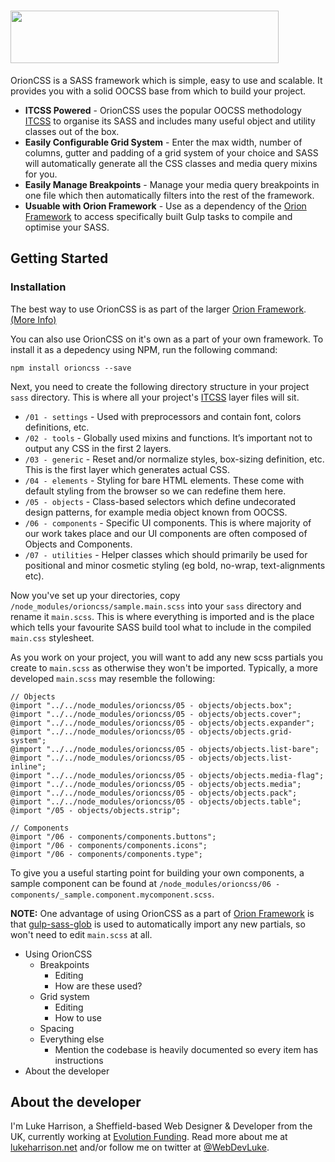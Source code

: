 <h1>
	 <img height="84" width="429" src="https://cdn.rawgit.com/WebDevLuke/OrionCSS/master/misc/orion-logo.svg">
</h1>

OrionCSS is a SASS framework which is simple, easy to use and scalable. It provides you with a solid OOCSS base from which to build your project.

- **ITCSS Powered** - OrionCSS uses the popular OOCSS methodology [ITCSS](https://www.xfive.co/blog/itcss-scalable-maintainable-css-architecture) to organise its SASS and includes many useful object and utility classes out of the box. 
- **Easily Configurable Grid System** - Enter the max width, number of columns, gutter and padding of a grid system of your choice and SASS will automatically generate all the CSS classes and media query mixins for you.
- **Easily Manage Breakpoints** - Manage your media query breakpoints in one file which then automatically filters into the rest of the framework.
- **Usuable with Orion Framework** - Use as a dependency of the [Orion Framework](https://github.com/WebDevLuke/Orion-Framework) to access specifically built Gulp tasks to compile and optimise your SASS.

## Getting Started

### Installation
The best way to use OrionCSS is as part of the larger [Orion Framework](https://github.com/WebDevLuke/Orion-Framework). [(More Info)](https://github.com/WebDevLuke/Orion-Framework)

You can also use OrionCSS on it's own as a part of your own framework. To install it as a depedency using NPM, run the following command:

```
npm install orioncss --save
```

Next, you need to create the following directory structure in your project `sass` directory. This is where all your project's [ITCSS](https://www.xfive.co/blog/itcss-scalable-maintainable-css-architecture) layer files will sit.

- `/01 - settings` - Used with preprocessors and contain font, colors definitions, etc.
- `/02 - tools` - Globally used mixins and functions. It’s important not to output any CSS in the first 2 layers.
- `/03 - generic` - Reset and/or normalize styles, box-sizing definition, etc. This is the first layer which generates actual CSS.
- `/04 - elements` - Styling for bare HTML elements. These come with default styling from the browser so we can redefine them here.
- `/05 - objects` - Class-based selectors which define undecorated design patterns, for example media object known from OOCSS.
- `/06 - components` - Specific UI components. This is where majority of our work takes place and our UI components are often composed of Objects and Components.
- `/07 - utilities` - Helper classes which should primarily be used for positional and minor cosmetic styling (eg bold, no-wrap, text-alignments etc).

Now you've set up your directories, copy `/node_modules/orioncss/sample.main.scss` into your `sass` directory and rename it `main.scss`. This is where everything is imported and is the place which tells your favourite SASS build tool what to include in the compiled `main.css` stylesheet.

As you work on your project, you will want to add any new scss partials you create to `main.scss` as otherwise they won't be imported. Typically, a more developed `main.scss` may resemble the following:

```
// Objects
@import "../../node_modules/orioncss/05 - objects/objects.box";
@import "../../node_modules/orioncss/05 - objects/objects.cover";
@import "../../node_modules/orioncss/05 - objects/objects.expander";
@import "../../node_modules/orioncss/05 - objects/objects.grid-system";
@import "../../node_modules/orioncss/05 - objects/objects.list-bare";
@import "../../node_modules/orioncss/05 - objects/objects.list-inline";
@import "../../node_modules/orioncss/05 - objects/objects.media-flag";
@import "../../node_modules/orioncss/05 - objects/objects.media";
@import "../../node_modules/orioncss/05 - objects/objects.pack";
@import "../../node_modules/orioncss/05 - objects/objects.table";
@import "/05 - objects/objects.strip";

// Components
@import "/06 - components/components.buttons";
@import "/06 - components/components.icons";
@import "/06 - components/components.type";
```

To give you a useful starting point for building your own components, a sample component can be found at `/node_modules/orioncss/06 - components/_sample.component.mycomponent.scss`.


**NOTE:** One advantage of using OrionCSS as a part of [Orion Framework](https://github.com/WebDevLuke/Orion-Framework) is that [gulp-sass-glob](https://github.com/mikevercoelen/gulp-sass-glob) is used to automatically import any new partials, so won't need to edit `main.scss` at all.




- Using OrionCSS
	- Breakpoints
		- Editing
		- How are these used?
	- Grid system
		- Editing
		- How to use
	- Spacing
	- Everything else
		- Mention the codebase is heavily documented so every item has instructions
- About the developer


## About the developer
I'm Luke Harrison, a Sheffield-based Web Designer &amp; Developer from the UK, currently working at [Evolution Funding](https://github.com/EvolutionFunding). Read more about me at [lukeharrison.net](http://www.lukeharrison.net) and/or follow me on twitter at [@WebDevLuke](https://twitter.com/WebDevLuke).